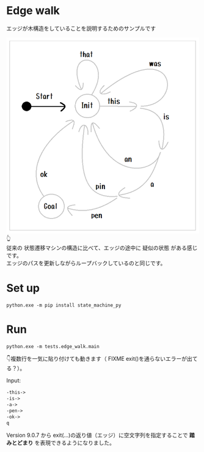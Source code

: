 # Edge walk

エッジが木構造をしていることを説明するためのサンプルです  

![20211205blog3a1.png](docs/img/20211205blog3a1.png)  
👆  
従来の 状態遷移マシンの構造に比べて、エッジの途中に 疑似の状態 がある感じです。  
エッジのパスを更新しながらループバックしているのと同じです。  

# Set up

```shell
python.exe -m pip install state_machine_py
```

# Run

```shell
python.exe -m tests.edge_walk.main
```

👇複数行を一気に貼り付けても動きます（ FIXME exit()を通らないエラーが出てる？）。  

Input:  

```
-this->
-is->
-a->
-pen->
-ok->
q
```

Version 9.0.7 から exit(...)の返り値（エッジ）に空文字列を指定することで **踏みとどまり** を表現できるようになりました。  
